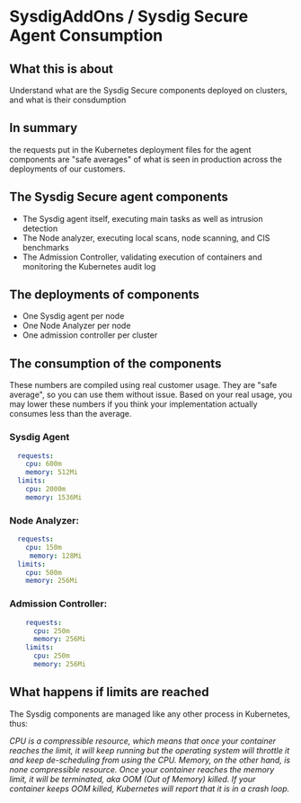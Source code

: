 # SysdigAddOns / Sysdig Secure Agent Consumption

## What this is about

Understand what are the Sysdig Secure components deployed on clusters, and what is their consdumption

## In summary

the requests put in the Kubernetes deployment files for the agent components are "safe averages" of what is seen in production across the deployments of our customers.

## The Sysdig Secure agent components

- The Sysdig agent itself, executing main tasks as well as intrusion detection
- The Node analyzer, executing local scans, node scanning, and CIS benchmarks
- The Admission Controller, validating execution of containers and monitoring the Kubernetes audit log


## The deployments of components

- One Sysdig agent per node
- One Node Analyzer per node
- One admission controller per cluster

## The consumption of the components

These numbers are compiled using real customer usage. They are "safe average", so you can use them without issue. Based on your real usage, you may lower these numbers if you think your implementation actually consumes less than the average.

### Sysdig Agent

```yaml
  requests:
    cpu: 600m
    memory: 512Mi
  limits:
    cpu: 2000m
    memory: 1536Mi
```

### Node Analyzer:

```yaml
  requests:
    cpu: 150m
     memory: 128Mi
  limits:
    cpu: 500m
    memory: 256Mi
```

### Admission Controller:

```yaml
    requests:
      cpu: 250m
      memory: 256Mi
    limits:
      cpu: 250m
      memory: 256Mi
```

## What happens if limits are reached

The Sysdig components are managed like any other process in Kubernetes, thus:

*CPU is a compressible resource, which means that once your container reaches the limit, it will keep running but the operating system will throttle it and keep de-scheduling from using the CPU. Memory, on the other hand, is none compressible resource. Once your container reaches the memory limit, it will be terminated, aka OOM (Out of Memory) killed. If your container keeps OOM killed, Kubernetes will report that it is in a crash loop.*